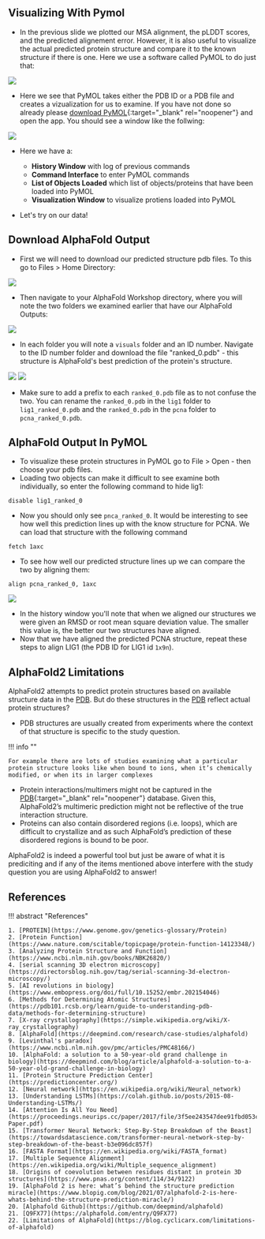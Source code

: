 ## Visualizing With Pymol

- In the previous slide we plotted our MSA alignment, the pLDDT scores, and the predicted alignement error. However, it is also useful to visualize the actual predicted protein structure and compare it to the known structure if there is one. Here we use a software called PyMOL to do just that:

![](images/pymolOverview.png)

- Here we see that PyMOL takes either the PDB ID or a PDB file and creates a vizualization for us to examine. If you have not done so already please [download PyMOL](https://access.tufts.edu/pymol){:target="_blank" rel="noopener"} and open the app. You should see a window like the follwing:

![](images/pymolSession.png)

- Here we have a:
  - **History Window** with log of previous commands
  - **Command Interface** to enter PyMOL commands
  - **List of Objects Loaded** which list of objects/proteins that have been loaded into PyMOL
  - **Visualization Window** to visualize protiens loaded into PyMOL

- Let's try on our data!

## Download AlphaFold Output

- First we will need to download our predicted structure pdb files. To this go to Files > Home Directory:

![](images/homeDir.png)

- Then navigate to your AlphaFold Workshop directory, where you will note the two folders we examined earlier that have our AlphaFold Outputs:

![](images/pdbFolders.png)

- In each folder you will note a `visuals` folder and an ID number. Navigate to the ID number folder and download the file "ranked_0.pdb" - this structure is AlphaFold's best prediction of the protein's structure.

![](images/id.png)
![](images/ranked0.png)

- Make sure to add a prefix to each `ranked_0.pdb` file as to not confuse the two. You can rename the `ranked_0.pdb` in the `lig1` folder to `lig1_ranked_0.pdb` and the `ranked_0.pdb` in the `pcna` folder to `pcna_ranked_0.pdb`. 

## AlphaFold Output In PyMOL

- To visualize these protein structures in PyMOL go to File > Open - then choose your pdb files. 
- Loading two objects can make it difficult to see examine both individually, so enter the following command to hide lig1:

```
disable lig1_ranked_0
```
- Now you should only see `pnca_ranked_0`. It would be interesting to see how well this prediction lines up with the know structure for PCNA. We can load that structure with the following command

```
fetch 1axc
```
- To see how well our predicted structure lines up we can compare the two by aligning them:

```
align pcna_ranked_0, 1axc
```

![](images/align.png)

- In the history window you'll note that when we aligned our structures we were given an RMSD or root mean square deviation value. The smaller this value is, the better our two structures have aligned. 
- Now that we have aligned the predicted PCNA structure, repeat these steps to align LIG1 (the PDB ID for LIG1 id `1x9n`).

## AlphaFold2 Limitations

AlphaFold2 attempts to predict protein structures based on available structure data in the [PDB](https://www.rcsb.org/). But do these structures in the [PDB](https://www.rcsb.org/) reflect actual protein structures?


- PDB structures are usually created from experiments where the context of that structure is specific to the study question. 

!!! info ""

    For example there are lots of studies examining what a particular protein structure looks like when bound to ions, when it’s chemically modified, or when its in larger complexes
    
- Protein interactions/multimers might not be captured in the [PDB](https://www.rcsb.org/){:target="_blank" rel="noopener"} database. Given this, AlphaFold2’s multimeric prediction might not be reflective of the true interaction structure.
- Proteins can also contain disordered regions (i.e. loops), which are difficult to crystallize and as such AlphaFold’s prediction of these disordered regions is bound to be poor.
        
AlphaFold2 is indeed a powerful tool but just be aware of what it is prediciting and if any of the items mentioned above interfere with the study question you are using AlphaFold2 to answer!

## References

!!! abstract "References"

    1. [PROTEIN](https://www.genome.gov/genetics-glossary/Protein)
    2. [Protein Function](https://www.nature.com/scitable/topicpage/protein-function-14123348/)
    3. [Analyzing Protein Structure and Function](https://www.ncbi.nlm.nih.gov/books/NBK26820/)
    4. [serial scanning 3D electron microscopy](https://directorsblog.nih.gov/tag/serial-scanning-3d-electron-microscopy/)
    5. [AI revolutions in biology](https://www.embopress.org/doi/full/10.15252/embr.202154046)
    6. [Methods for Determining Atomic Structures](https://pdb101.rcsb.org/learn/guide-to-understanding-pdb-data/methods-for-determining-structure)
    7. [X-ray crystallography](https://simple.wikipedia.org/wiki/X-ray_crystallography)
    8. [AlphaFold](https://deepmind.com/research/case-studies/alphafold)
    9. [Levinthal's paradox](https://www.ncbi.nlm.nih.gov/pmc/articles/PMC48166/)
    10. [AlphaFold: a solution to a 50-year-old grand challenge in biology](https://deepmind.com/blog/article/alphafold-a-solution-to-a-50-year-old-grand-challenge-in-biology)
    11. [Protein Structure Prediction Center](https://predictioncenter.org/)
    12. [Neural network](https://en.wikipedia.org/wiki/Neural_network)
    13. [Understanding LSTMs](https://colah.github.io/posts/2015-08-Understanding-LSTMs/)
    14. [Attention Is All You Need](https://proceedings.neurips.cc/paper/2017/file/3f5ee243547dee91fbd053c1c4a845aa-Paper.pdf)
    15. [Transformer Neural Network: Step-By-Step Breakdown of the Beast](https://towardsdatascience.com/transformer-neural-network-step-by-step-breakdown-of-the-beast-b3e096dc857f)
    16. [FASTA Format](https://en.wikipedia.org/wiki/FASTA_format)
    17. [Multiple Sequence Alignment](https://en.wikipedia.org/wiki/Multiple_sequence_alignment)
    18. [Origins of coevolution between residues distant in protein 3D structures](https://www.pnas.org/content/114/34/9122)
    19. [AlphaFold 2 is here: what’s behind the structure prediction miracle](https://www.blopig.com/blog/2021/07/alphafold-2-is-here-whats-behind-the-structure-prediction-miracle/)
    20. [Alphafold Github](https://github.com/deepmind/alphafold)
    21. [Q9FX77](https://alphafold.com/entry/Q9FX77)
    22. [Limitations of AlphaFold](https://blog.cyclicarx.com/limitations-of-alphafold)


    

